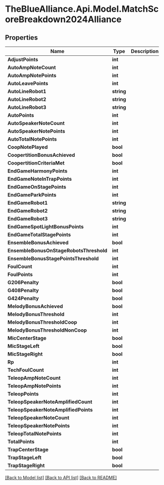 # TheBlueAlliance.Api.Model.MatchScoreBreakdown2024Alliance

## Properties

Name | Type | Description | Notes
------------ | ------------- | ------------- | -------------
**AdjustPoints** | **int** |  | [optional] 
**AutoAmpNoteCount** | **int** |  | [optional] 
**AutoAmpNotePoints** | **int** |  | [optional] 
**AutoLeavePoints** | **int** |  | [optional] 
**AutoLineRobot1** | **string** |  | [optional] 
**AutoLineRobot2** | **string** |  | [optional] 
**AutoLineRobot3** | **string** |  | [optional] 
**AutoPoints** | **int** |  | [optional] 
**AutoSpeakerNoteCount** | **int** |  | [optional] 
**AutoSpeakerNotePoints** | **int** |  | [optional] 
**AutoTotalNotePoints** | **int** |  | [optional] 
**CoopNotePlayed** | **bool** |  | [optional] 
**CoopertitionBonusAchieved** | **bool** |  | [optional] 
**CoopertitionCriteriaMet** | **bool** |  | [optional] 
**EndGameHarmonyPoints** | **int** |  | [optional] 
**EndGameNoteInTrapPoints** | **int** |  | [optional] 
**EndGameOnStagePoints** | **int** |  | [optional] 
**EndGameParkPoints** | **int** |  | [optional] 
**EndGameRobot1** | **string** |  | [optional] 
**EndGameRobot2** | **string** |  | [optional] 
**EndGameRobot3** | **string** |  | [optional] 
**EndGameSpotLightBonusPoints** | **int** |  | [optional] 
**EndGameTotalStagePoints** | **int** |  | [optional] 
**EnsembleBonusAchieved** | **bool** |  | [optional] 
**EnsembleBonusOnStageRobotsThreshold** | **int** |  | [optional] 
**EnsembleBonusStagePointsThreshold** | **int** |  | [optional] 
**FoulCount** | **int** |  | [optional] 
**FoulPoints** | **int** |  | [optional] 
**G206Penalty** | **bool** |  | [optional] 
**G408Penalty** | **bool** |  | [optional] 
**G424Penalty** | **bool** |  | [optional] 
**MelodyBonusAchieved** | **bool** |  | [optional] 
**MelodyBonusThreshold** | **int** |  | [optional] 
**MelodyBonusThresholdCoop** | **int** |  | [optional] 
**MelodyBonusThresholdNonCoop** | **int** |  | [optional] 
**MicCenterStage** | **bool** |  | [optional] 
**MicStageLeft** | **bool** |  | [optional] 
**MicStageRight** | **bool** |  | [optional] 
**Rp** | **int** |  | [optional] 
**TechFoulCount** | **int** |  | [optional] 
**TeleopAmpNoteCount** | **int** |  | [optional] 
**TeleopAmpNotePoints** | **int** |  | [optional] 
**TeleopPoints** | **int** |  | [optional] 
**TeleopSpeakerNoteAmplifiedCount** | **int** |  | [optional] 
**TeleopSpeakerNoteAmplifiedPoints** | **int** |  | [optional] 
**TeleopSpeakerNoteCount** | **int** |  | [optional] 
**TeleopSpeakerNotePoints** | **int** |  | [optional] 
**TeleopTotalNotePoints** | **int** |  | [optional] 
**TotalPoints** | **int** |  | [optional] 
**TrapCenterStage** | **bool** |  | [optional] 
**TrapStageLeft** | **bool** |  | [optional] 
**TrapStageRight** | **bool** |  | [optional] 

[[Back to Model list]](../README.md#documentation-for-models) [[Back to API list]](../README.md#documentation-for-api-endpoints) [[Back to README]](../README.md)

